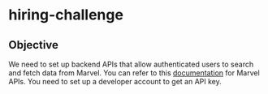 # hiring-challenge
## Objective
We need to set up backend APIs that allow authenticated users to search and fetch data from Marvel. You can refer to this [documentation](https://developer.marvel.com/docs) for Marvel APIs. You need to set up a developer account to get an API key.
